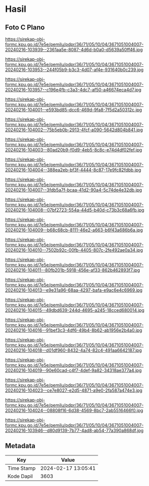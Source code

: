 # Hasil

## Foto C Plano

https://sirekap-obj-formc.kpu.go.id/7e5e/pemilu/pdpr/36/71/05/10/04/3671051004007-20240216-103939--2361aa5e-8087-4d6d-b0a0-d5639a50ff46.jpg

https://sirekap-obj-formc.kpu.go.id/7e5e/pemilu/pdpr/36/71/05/10/04/3671051004007-20240216-103953--244f05b9-b3c3-4d07-af4e-931640b0c239.jpg

https://sirekap-obj-formc.kpu.go.id/7e5e/pemilu/pdpr/36/71/05/10/04/3671051004007-20240216-103957--c196e4fb-c3a3-4dc7-af50-a46674eca4d7.jpg

https://sirekap-obj-formc.kpu.go.id/7e5e/pemilu/pdpr/36/71/05/10/04/3671051004007-20240216-104001--e593bd85-dcc6-469d-9fa8-7f5d2a50312c.jpg

https://sirekap-obj-formc.kpu.go.id/7e5e/pemilu/pdpr/36/71/05/10/04/3671051004007-20240216-104002--75b5eb0b-2913-4fcf-a090-5642d804b841.jpg

https://sirekap-obj-formc.kpu.go.id/7e5e/pemilu/pdpr/36/71/05/10/04/3671051004007-20240216-104003--80ad20b9-f0d9-4eb5-8c8c-e74d4df02fef.jpg

https://sirekap-obj-formc.kpu.go.id/7e5e/pemilu/pdpr/36/71/05/10/04/3671051004007-20240216-104004--388ea2eb-bf3f-4444-8c87-17e9fc82fdbb.jpg

https://sirekap-obj-formc.kpu.go.id/7e5e/pemilu/pdpr/36/71/05/10/04/3671051004007-20240216-104007--3fdb5a7f-bcaa-41d2-90a4-5c74de4e32db.jpg

https://sirekap-obj-formc.kpu.go.id/7e5e/pemilu/pdpr/36/71/05/10/04/3671051004007-20240216-104008--07bf2723-554a-44d5-b40d-c73b3c68a6fb.jpg

https://sirekap-obj-formc.kpu.go.id/7e5e/pemilu/pdpr/36/71/05/10/04/3671051004007-20240216-104009--b68c68cb-8111-46e2-a663-b6f43a686b6a.jpg

https://sirekap-obj-formc.kpu.go.id/7e5e/pemilu/pdpr/36/71/05/10/04/3671051004007-20240216-104010--7502b92c-00fb-4405-807c-2fe492ae0a34.jpg

https://sirekap-obj-formc.kpu.go.id/7e5e/pemilu/pdpr/36/71/05/10/04/3671051004007-20240216-104011--80fb201b-5918-456e-af33-862b462893f7.jpg

https://sirekap-obj-formc.kpu.go.id/7e5e/pemilu/pdpr/36/71/05/10/04/3671051004007-20240216-104013--e9e31a96-68aa-4297-bafa-e9ac6e4c6969.jpg

https://sirekap-obj-formc.kpu.go.id/7e5e/pemilu/pdpr/36/71/05/10/04/3671051004007-20240216-104015--49dbd639-244d-4695-a245-18cced680014.jpg

https://sirekap-obj-formc.kpu.go.id/7e5e/pemilu/pdpr/36/71/05/10/04/3671051004007-20240216-104016--91bef3c3-4df6-49b4-8b62-ab1956e2b4a0.jpg

https://sirekap-obj-formc.kpu.go.id/7e5e/pemilu/pdpr/36/71/05/10/04/3671051004007-20240216-104018--d01df960-8432-4a74-82c4-491aa6642187.jpg

https://sirekap-obj-formc.kpu.go.id/7e5e/pemilu/pdpr/36/71/05/10/04/3671051004007-20240216-104019--90e60cad-c4f7-4def-9a82-34318ae377a4.jpg

https://sirekap-obj-formc.kpu.go.id/7e5e/pemilu/pdpr/36/71/05/10/04/3671051004007-20240216-104023--ce7e8027-e2d5-4871-a9e0-2fa587a474e3.jpg

https://sirekap-obj-formc.kpu.go.id/7e5e/pemilu/pdpr/36/71/05/10/04/3671051004007-20240216-104024--08808f16-6d38-4569-8bc7-2ab5516466f0.jpg

https://sirekap-obj-formc.kpu.go.id/7e5e/pemilu/pdpr/36/71/05/10/04/3671051004007-20240216-103946--d80d9139-7b77-4ad8-ab54-77a390a868df.jpg


## Metadata

| Key        | Value               |
| ---------- | ------------------- |
| Time Stamp | 2024-02-17 13:05:41 |
| Kode Dapil | 3603                |



